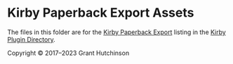 # Kirby Paperback Export Assets

The files in this folder are for the [Kirby Paperback Export](https://getkirby.com/plugins/splorp/paperback-export) listing in the [Kirby Plugin Directory](https://getkirby.com/plugins).

Copyright © 2017–2023 Grant Hutchinson
